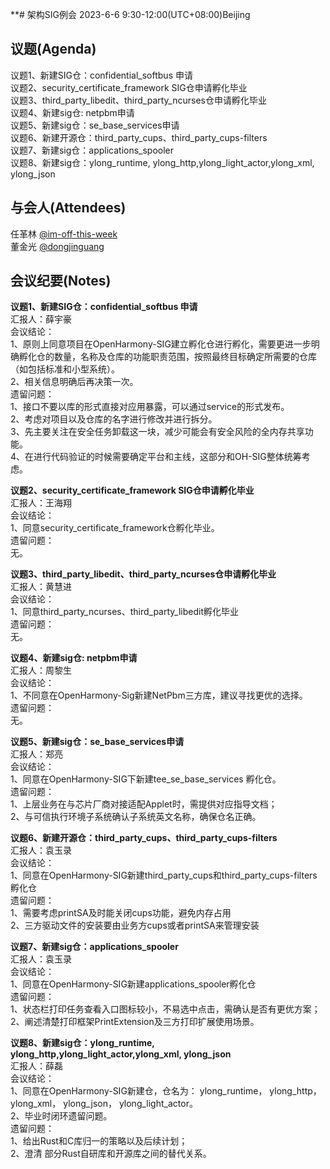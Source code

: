 **# 架构SIG例会 2023-6-6 9:30-12:00(UTC+08:00)Beijing

## 议题(Agenda)

议题1、新建SIG仓：confidential_softbus 申请  
议题2、security_certificate_framework SIG仓申请孵化毕业  
议题3、third_party_libedit、third_party_ncurses仓申请孵化毕业  
议题4、新建sig仓: netpbm申请  
议题5、新建sig仓：se_base_services申请  
议题6、新建开源仓：third_party_cups、third_party_cups-filters  
议题7、新建sig仓：applications_spooler  
议题8、新建sig仓：ylong_runtime, ylong_http,ylong_light_actor,ylong_xml, ylong_json  

## 与会人(Attendees)

任革林 [@im-off-this-week](https://gitee.com/im-off-this-week)  
董金光 [@dongjinguang](https://gitee.com/dongjinguang)  

## 会议纪要(Notes)

**议题1、新建SIG仓：confidential_softbus 申请**  
汇报人：薛宇豪  
会议结论：  
1、原则上同意项目在OpenHarmony-SIG建立孵化仓进行孵化，需要更进一步明确孵化仓的数量，名称及仓库的功能职责范围，按照最终目标确定所需要的仓库（如包括标准和小型系统）。  
2、相关信息明确后再决策一次。  
遗留问题：  
1、接口不要以库的形式直接对应用暴露，可以通过service的形式发布。  
2、考虑对项目以及仓库的名字进行修改并进行拆分。  
3、先主要关注在安全任务卸载这一块，减少可能会有安全风险的全内存共享功能。  
4、在进行代码验证的时候需要确定平台和主线，这部分和OH-SIG整体统筹考虑。  

**议题2、security_certificate_framework SIG仓申请孵化毕业**  
汇报人：王海翔  
会议结论：  
1、同意security_certificate_framework仓孵化毕业。  
遗留问题：  
无。  

**议题3、third_party_libedit、third_party_ncurses仓申请孵化毕业**  
汇报人：黄慧进  
会议结论：  
1、同意third_party_ncurses、third_party_libedit孵化毕业  
遗留问题：  
无。  

**议题4、新建sig仓: netpbm申请**  
汇报人：周黎生  
会议结论：  
1、不同意在OpenHarmony-Sig新建NetPbm三方库，建议寻找更优的选择。  
遗留问题：  
无。  

**议题5、新建sig仓：se_base_services申请**  
汇报人：郑亮  
会议结论：  
1、同意在OpenHarmony-SIG下新建tee_se_base_services 孵化仓。  
遗留问题：  
1、上层业务在与芯片厂商对接适配Applet时，需提供对应指导文档；  
2、与可信执行环境子系统确认子系统英文名称，确保仓名正确。  

**议题6、新建开源仓：third_party_cups、third_party_cups-filters**  
汇报人：袁玉录  
会议结论：  
1、同意在OpenHarmony-SIG新建third_party_cups和third_party_cups-filters孵化仓  
遗留问题：  
1、需要考虑printSA及时能关闭cups功能，避免内存占用  
2、三方驱动文件的安装要由业务方cups或者printSA来管理安装  

**议题7、新建sig仓：applications_spooler**  
汇报人：袁玉录  
会议结论：  
1、同意在OpenHarmony-SIG新建applications_spooler孵化仓  
遗留问题：  
1、状态栏打印任务查看入口图标较小，不易选中点击，需确认是否有更优方案；  
2、阐述清楚打印框架PrintExtension及三方打印扩展使用场景。  

**议题8、新建sig仓：ylong_runtime, ylong_http,ylong_light_actor,ylong_xml, ylong_json**  
汇报人：薛磊  
会议结论：  
1、同意在OpenHarmony-SIG新建仓，仓名为： ylong_runtime， ylong_http， ylong_xml， ylong_json， ylong_light_actor。  
2、毕业时闭环遗留问题。  
遗留问题：  
1、给出Rust和C库归一的策略以及后续计划；  
2、澄清 部分Rust自研库和开源库之间的替代关系。  
